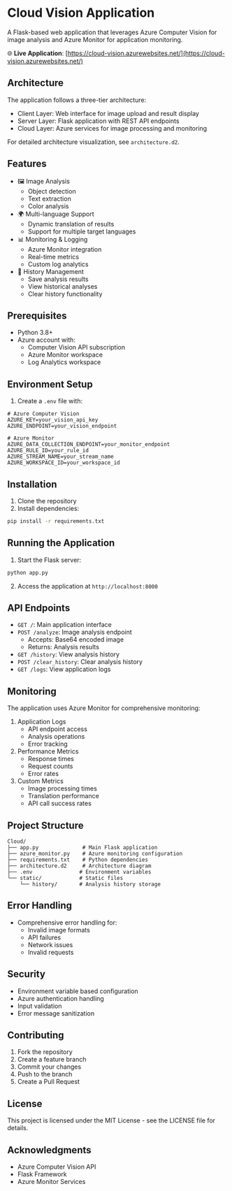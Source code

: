 # Cloud Vision Application

A Flask-based web application that leverages Azure Computer Vision for image analysis and Azure Monitor for application monitoring.

🌐 **Live Application**: [https://cloud-vision.azurewebsites.net/](https://cloud-vision.azurewebsites.net/)

## Architecture
The application follows a three-tier architecture:
- Client Layer: Web interface for image upload and result display
- Server Layer: Flask application with REST API endpoints
- Cloud Layer: Azure services for image processing and monitoring

For detailed architecture visualization, see `architecture.d2`.

## Features
- 🖼️ Image Analysis
  - Object detection
  - Text extraction
  - Color analysis
- 🌍 Multi-language Support
  - Dynamic translation of results
  - Support for multiple target languages
- 📊 Monitoring & Logging
  - Azure Monitor integration
  - Real-time metrics
  - Custom log analytics
- 📝 History Management
  - Save analysis results
  - View historical analyses
  - Clear history functionality

## Prerequisites
- Python 3.8+
- Azure account with:
  - Computer Vision API subscription
  - Azure Monitor workspace
  - Log Analytics workspace

## Environment Setup
1. Create a `.env` file with:
```env
# Azure Computer Vision
AZURE_KEY=your_vision_api_key
AZURE_ENDPOINT=your_vision_endpoint

# Azure Monitor
AZURE_DATA_COLLECTION_ENDPOINT=your_monitor_endpoint
AZURE_RULE_ID=your_rule_id
AZURE_STREAM_NAME=your_stream_name
AZURE_WORKSPACE_ID=your_workspace_id
```

## Installation
1. Clone the repository
2. Install dependencies:
```bash
pip install -r requirements.txt
```

## Running the Application
1. Start the Flask server:
```bash
python app.py
```
2. Access the application at `http://localhost:8000`

## API Endpoints
- `GET /`: Main application interface
- `POST /analyze`: Image analysis endpoint
  - Accepts: Base64 encoded image
  - Returns: Analysis results
- `GET /history`: View analysis history
- `POST /clear_history`: Clear analysis history
- `GET /logs`: View application logs

## Monitoring
The application uses Azure Monitor for comprehensive monitoring:
1. Application Logs
   - API endpoint access
   - Analysis operations
   - Error tracking
2. Performance Metrics
   - Response times
   - Request counts
   - Error rates
3. Custom Metrics
   - Image processing times
   - Translation performance
   - API call success rates

## Project Structure
```
Cloud/
├── app.py              # Main Flask application
├── azure_monitor.py    # Azure monitoring configuration
├── requirements.txt    # Python dependencies
├── architecture.d2     # Architecture diagram
├── .env               # Environment variables
└── static/            # Static files
    └── history/       # Analysis history storage
```

## Error Handling
- Comprehensive error handling for:
  - Invalid image formats
  - API failures
  - Network issues
  - Invalid requests

## Security
- Environment variable based configuration
- Azure authentication handling
- Input validation
- Error message sanitization

## Contributing
1. Fork the repository
2. Create a feature branch
3. Commit your changes
4. Push to the branch
5. Create a Pull Request

## License
This project is licensed under the MIT License - see the LICENSE file for details.

## Acknowledgments
- Azure Computer Vision API
- Flask Framework
- Azure Monitor Services
